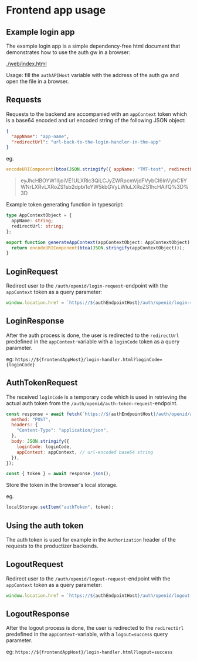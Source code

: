 # Frontend app usage

## Example login app

The example login app is a simple dependency-free html document that demonstrates how to use the auth gw in a browser:

[./web/index.html](./web/index.html)

Usage: fill the `authAPIHost` variable with the address of the auth gw and open the file in a browser.

## Requests

Requests to the backend are accompanied with an `appContext` token which is a base64 encoded and url encoded string of the following JSON object:

```json
{
  "appName": "app-name",
  "redirectUrl": "url-back-to-the-login-handler-in-the-app"
}
```

eg.

```js
encodeURIComponent(btoa(JSON.stringify({ appName: "TMT-test", redirectUrl: "url-back-to-the-login-handler-in-the-app" })));
```

> eyJhcHBOYW1lIjoiVE1ULXRlc3QiLCJyZWRpcmVjdFVybCI6InVybC1iYWNrLXRvLXRoZS1sb2dpbi1oYW5kbGVyLWluLXRoZS1hcHAifQ%3D%3D

Example token generating function in typescript:

```ts
type AppContextObject = {
  appName: string;
  redirectUrl: string;
};

export function generateAppContext(appContextObject: AppContextObject): string {
  return encodeURIComponent(btoa(JSON.stringify(appContextObject)));
}
```

## LoginRequest

Redirect user to the `/auth/openid/login-request`-endpoint with the `appContext` token as a query parameter:

```js
window.location.href = `https://${authEndpointHost}/auth/openid/login-request?appContext=${appContext}`;
```

## LoginResponse

After the auth process is done, the user is redirected to the `redirectUrl` predefined in the `appContext`-variable with a `loginCode` token as a query parameter.

eg: `https://${frontendAppHost}/login-handler.html?loginCode={loginCode}`

## AuthTokenRequest

The received `loginCode` is a temporary code which is used in retrieving the actual auth token from the `/auth/openid/auth-token-request`-endpoint.

```js
const response = await fetch(`https://${authEndpointHost}/auth/openid/auth-token-request`, {
  method: "POST",
  headers: {
    "Content-Type": "application/json",
  },
  body: JSON.stringify({
    loginCode: loginCode,
    appContext: appContext, // url-encoded base64 string
  }),
});

const { token } = await response.json();
```

Store the token in the browser's local storage.

eg.

```js
localStorage.setItem("authToken", token);
```

## Using the auth token

The auth token is used for example in the `Authorization` header of the requests to the productizer backends.

## LogoutRequest

Redirect user to the `/auth/openid/logout-request`-endpoint with the `appContext` token as a query parameter:

```js
window.location.href = `https://${authEndpointHost}/auth/openid/logout-request?appContext=${appContext}`;
```

## LogoutResponse

After the logout process is done, the user is redirected to the `redirectUrl` predefined in the `appContext`-variable, with a `logout=success` query parameter.

eg: `https://${frontendAppHost}/login-handler.html?logout=success`
